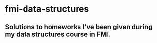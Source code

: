# fmi-data-structures
## Solutions to homeworks I've been given during my data structures course in FMI.
